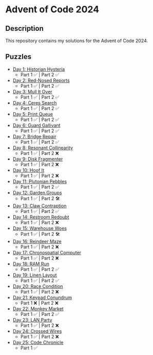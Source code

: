 # Advent of Code 2024

## Description

This repository contains my solutions for the Advent of Code 2024.

## Puzzles

- [Day 1: Historian Hysteria](https://adventofcode.com/2024/day/1)
  - Part 1 ✅ | Part 2 ✅
- [Day 2: Red-Nosed Reports](https://adventofcode.com/2024/day/2)
  - Part 1 ✅ | Part 2 ✅
- [Day 3: Mull It Over](https://adventofcode.com/2024/day/3)
  - Part 1 ✅ | Part 2 ✅
- [Day 4: Ceres Search](https://adventofcode.com/2024/day/4)
  - Part 1 ✅ | Part 2 ✅
- [Day 5: Print Queue](https://adventofcode.com/2024/day/5)
  - Part 1 ✅ | Part 2 ✅
- [Day 6: Guard Gallivant](https://adventofcode.com/2024/day/6)
  - Part 1 ✅ | Part 2 ✅
- [Day 7: Bridge Repair](https://adventofcode.com/2024/day/7)
  - Part 1 ✅ | Part 2 ✅
- [Day 8: Resonant Collinearity](https://adventofcode.com/2024/day/8)
  - Part 1 ✅ | Part 2 ❌
- [Day 9: Disk Fragmenter](https://adventofcode.com/2024/day/9)
  - Part 1 ✅ | Part 2 ❌
- [Day 10: Hoof It](https://adventofcode.com/2024/day/10)
  - Part 1 ✅ | Part 2 ❌
- [Day 11: Plutonian Pebbles](https://adventofcode.com/2024/day/11)
  - Part 1 ✅ | Part 2 ✅
- [Day 12: Garden Groups](https://adventofcode.com/2024/day/12)
  - Part 1 ✅ | Part 2 🛠️
- [Day 13: Claw Contraption](https://adventofcode.com/2024/day/13)
  - Part 1 ✅ | Part 2 ✅
- [Day 14: Restroom Redoubt](https://adventofcode.com/2024/day/14)
  - Part 1 ✅ | Part 2 ❌
- [Day 15: Warehouse Woes](https://adventofcode.com/2024/day/15)
  - Part 1 ✅ | Part 2 🛠️
- [Day 16: Reindeer Maze](https://adventofcode.com/2024/day/16)
  - Part 1 ✅ | Part 2 ❌
- [Day 17: Chronospatial Computer](https://adventofcode.com/2024/day/17)
  - Part 1 ✅ | Part 2 ❌
- [Day 18: RAM Run](https://adventofcode.com/2024/day/18)
  - Part 1 ✅ | Part 2 ✅
- [Day 19: Linen Layout](https://adventofcode.com/2024/day/19)
  - Part 1 ✅ | Part 2 ✅
- [Day 20: Race Condition](https://adventofcode.com/2024/day/20)
  - Part 1 ✅ | Part 2 ❌
- [Day 21: Keypad Conundrum](https://adventofcode.com/2024/day/21)
  - Part 1 ❌ | Part 2 ❌
- [Day 22: Monkey Market](https://adventofcode.com/2024/day/22)
  - Part 1 ✅ | Part 2 ✅
- [Day 23: LAN Party](https://adventofcode.com/2024/day/23)
  - Part 1 ✅ | Part 2 ❌
- [Day 24: Crossed Wires](https://adventofcode.com/2024/day/24)
  - Part 1 ✅ | Part 2 ❌
- [Day 25: Code Chronicle](https://adventofcode.com/2024/day/25)
  - Part 1 ✅

